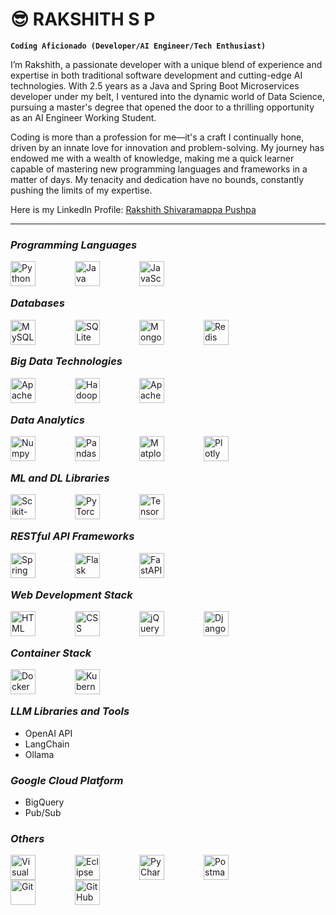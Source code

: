 # 😎 RAKSHITH S P

**`Coding Aficionado (Developer/AI Engineer/Tech Enthusiast)`**

I’m Rakshith, a passionate developer with a unique blend of experience and expertise in both traditional software development and cutting-edge AI technologies. With 2.5 years as a Java and Spring Boot Microservices developer under my belt, I ventured into the dynamic world of Data Science, pursuing a master's degree that opened the door to a thrilling opportunity as an AI Engineer Working Student.

Coding is more than a profession for me—it's a craft I continually hone, driven by an innate love for innovation and problem-solving. My journey has endowed me with a wealth of knowledge, making me a quick learner capable of mastering new programming languages and frameworks in a matter of days. My tenacity and dedication have no bounds, constantly pushing the limits of my expertise.

Here is my LinkedIn Profile: [Rakshith Shivaramappa Pushpa](https://www.linkedin.com/in/rakshith-shivaramappa/)

---

### **_Programming Languages_**

<img align="left" alt="Python" width="40px" style="padding-right:60px;" src="https://cdn.jsdelivr.net/gh/devicons/devicon@latest/icons/python/python-original-wordmark.svg" title="Python"/>
<img align="left" alt="Java" width="40px" style="padding-right:60px;"  src="https://cdn.jsdelivr.net/gh/devicons/devicon@latest/icons/java/java-original-wordmark.svg" title="Java"/>
<img align="left" alt="JavaScript" width="40px" style="padding-right:60px;" src="https://cdn.jsdelivr.net/gh/devicons/devicon@latest/icons/javascript/javascript-original.svg" title="JavaScript"/>

<br><br>

### **_Databases_**

<img align="left" alt="MySQL" width="40px" style="padding-right:60px;" src="https://cdn.jsdelivr.net/gh/devicons/devicon@latest/icons/mysql/mysql-plain-wordmark.svg" title="MySQL"/>
<img align="left" alt="SQLite" width="40px" style="padding-right:60px;" src="https://cdn.jsdelivr.net/gh/devicons/devicon@latest/icons/sqlite/sqlite-original.svg" title="SQLite"/>
<img align="left" alt="MongoDB" width="40px" style="padding-right:60px;" src="https://cdn.jsdelivr.net/gh/devicons/devicon@latest/icons/mongodb/mongodb-plain-wordmark.svg" title="MongoDB"/>
<img align="left" alt="Redis" width="40px" style="padding-right:60px;" src="https://cdn.jsdelivr.net/gh/devicons/devicon@latest/icons/redis/redis-plain-wordmark.svg" title="Redis"/>

<br><br>

### **_Big Data Technologies_**

<img align="left" alt="Apache Spark" width="40px" style="padding-right:60px;" src="https://cdn.jsdelivr.net/gh/devicons/devicon@latest/icons/apachespark/apachespark-original-wordmark.svg" title="Apache Spark"/>
<img align="left" alt="Hadoop" width="40px" style="padding-right:60px;" src="https://cdn.jsdelivr.net/gh/devicons/devicon@latest/icons/hadoop/hadoop-original.svg" title="Hadoop"/>
<img align="left" alt="Apache Kafka" width="40px" style="padding-right:60px;" src="https://cdn.jsdelivr.net/gh/devicons/devicon@latest/icons/apachekafka/apachekafka-original-wordmark.svg" title="Apache Kafka"/>

<br><br>

### **_Data Analytics_**

<img align="left" alt="Numpy" width="40px" style="padding-right:60px;" src="https://cdn.jsdelivr.net/gh/devicons/devicon@latest/icons/numpy/numpy-original.svg" title="Numpy"/>
<img align="left" alt="Pandas" width="40px" style="padding-right:60px;" src="https://cdn.jsdelivr.net/gh/devicons/devicon@latest/icons/pandas/pandas-original-wordmark.svg" title="Pandas"/>
<img align="left" alt="Matplotlib" width="40px" style="padding-right:60px;" src="https://cdn.jsdelivr.net/gh/devicons/devicon@latest/icons/matplotlib/matplotlib-original.svg" title="Matplotlib"/>
<img align="left" alt="Plotly" width="40px" style="padding-right:60px;" src="https://cdn.jsdelivr.net/gh/devicons/devicon@latest/icons/plotly/plotly-original.svg" title="Plotly"/>

<br><br>

### **_ML and DL Libraries_**

<img align="left" alt="Scikit-Learn" width="40px" style="padding-right:60px;" src="https://cdn.jsdelivr.net/gh/devicons/devicon@latest/icons/scikitlearn/scikitlearn-original.svg" title="Scikit-Learn"/>
<img align="left" alt="PyTorch" width="40px" style="padding-right:60px;" src="https://cdn.jsdelivr.net/gh/devicons/devicon@latest/icons/pytorch/pytorch-original.svg" title="PyTorch"/>
<img align="left" alt="TensorFlow" width="40px" style="padding-right:60px;" src="https://cdn.jsdelivr.net/gh/devicons/devicon@latest/icons/tensorflow/tensorflow-original.svg" title="TensorFlow"/>

<br><br>

### **_RESTful API Frameworks_**

<img align="left" alt="Spring Boot" width="40px" style="padding-right:60px;" src="https://cdn.jsdelivr.net/gh/devicons/devicon@latest/icons/spring/spring-original-wordmark.svg" title="Spring Boot"/>
<img align="left" alt="Flask" width="40px" style="padding-right:60px;"  src="https://cdn.jsdelivr.net/gh/devicons/devicon@latest/icons/flask/flask-original.svg" title="Flask"/>
<img align="left" alt="FastAPI" width="40px" style="padding-right:60px;" src="https://cdn.jsdelivr.net/gh/devicons/devicon@latest/icons/fastapi/fastapi-original.svg" title="FastAPI"/>

<br><br>

### **_Web Development Stack_**

<img align="left" alt="HTML" width="40px" style="padding-right:60px;" src="https://cdn.jsdelivr.net/gh/devicons/devicon@latest/icons/html5/html5-plain-wordmark.svg" title="HTML"/>
<img align="left" alt="CSS" width="40px" style="padding-right:60px;" src="https://cdn.jsdelivr.net/gh/devicons/devicon@latest/icons/css3/css3-plain-wordmark.svg" title="CSS"/>
<img align="left" alt="jQuery" width="40px" style="padding-right:60px;" src="https://cdn.jsdelivr.net/gh/devicons/devicon@latest/icons/jquery/jquery-plain-wordmark.svg" title="jQuery"/>
<img align="left" alt="Django" width="40px" style="padding-right:60px;" src="https://cdn.jsdelivr.net/gh/devicons/devicon@latest/icons/django/django-plain.svg" title="Django"/>

<br><br>

### **_Container Stack_**

<img align="left" alt="Docker" width="40px" style="padding-right:60px;" src="https://cdn.jsdelivr.net/gh/devicons/devicon@latest/icons/docker/docker-original.svg" title="Docker"/>
<img align="left" alt="Kubernetes" width="40px" style="padding-right:60px;" src="https://cdn.jsdelivr.net/gh/devicons/devicon@latest/icons/kubernetes/kubernetes-original.svg" title="Kubernetes"/>

<br><br>

### **_LLM Libraries and Tools_**

<div>
<ul>
<li>OpenAI API</li>
<li>LangChain</li>
<li>Ollama</li>
<ul>
</div>

### **_Google Cloud Platform_**

<div>
<ul>
<li>BigQuery</li>
<li>Pub/Sub</li>
<ul>
</div>

### **_Others_**

<img align="left" alt="Visual Studio Code" width="40px" style="padding-right:60px;" src="https://cdn.jsdelivr.net/gh/devicons/devicon@latest/icons/vscode/vscode-original.svg" title="Visual Studio Code"/>
<img align="left" alt="Eclipse IDE" width="40px" style="padding-right:60px;" src="https://cdn.jsdelivr.net/gh/devicons/devicon@latest/icons/eclipse/eclipse-original.svg" title="Eclipse IDE"/>
<img align="left" alt="PyCharm" width="40px" style="padding-right:60px;" src="https://cdn.jsdelivr.net/gh/devicons/devicon@latest/icons/pycharm/pycharm-original.svg" title="PyCharm"/>
<img align="left" alt="Postman" width="40px" style="padding-right:60px;" src="https://cdn.jsdelivr.net/gh/devicons/devicon@latest/icons/postman/postman-original.svg" title="Postman"/>
<img align="left" alt="Git" width="40px" style="padding-right:60px;" src="https://cdn.jsdelivr.net/gh/devicons/devicon@latest/icons/git/git-original.svg" title="Git"/>
<img align="left" alt="GitHub" width="40px" style="padding-right:60px;" src="https://cdn.jsdelivr.net/gh/devicons/devicon@latest/icons/github/github-original.svg" title="GitHub"/>
